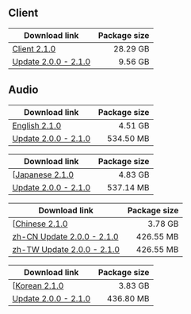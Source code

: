 ## Client

| Download link | Package size |
| ------------- | ------------:|
| [Client 2.1.0](https://autopatchos.starrails.com/client/download/20240315112058_ccCKIhL7nSrowkqT/PC/StarRail_2.1.0.zip) | 28.29 GB |    
| [Update 2.0.0 - 2.1.0](https://autopatchos.starrails.com/client/hkrpg_global/35/game_2.0.0_2.1.0_hdiff_KGdFk3qyvf4eYWCz.zip) | 9.56 GB |


## Audio

| Download link | Package size |
| ------------- | ------------:|
| [English 2.1.0](https://autopatchos.starrails.com/client/download/20240315112058_ccCKIhL7nSrowkqT/PC/English.zip) | 4.51 GB |
| [Update 2.0.0 - 2.1.0](https://autopatchos.starrails.com/client/hkrpg_global/35/en-us_2.0.0_2.1.0_hdiff_H9An1j0dDBS4MXzZ.zip) | 534.50 MB |

| Download link | Package size |
| ------------- | ------------:|
| [[Japanese 2.1.0](https://autopatchos.starrails.com/client/download/20240315112058_ccCKIhL7nSrowkqT/PC/Japanese.zip) | 4.83 GB |
| [Update 2.0.0 - 2.1.0](https://autopatchos.starrails.com/client/hkrpg_global/35/ja-jp_2.0.0_2.1.0_hdiff_m4tcYvbVFShTAyKM.zip) | 537.14 MB |

| Download link | Package size |
| ------------- | ------------:|
| [[Chinese 2.1.0](https://autopatchos.starrails.com/client/download/20240315112058_ccCKIhL7nSrowkqT/PC/Chinese.zip) | 3.78 GB |
| [zh-CN Update 2.0.0 - 2.1.0](https://autopatchos.starrails.com/client/hkrpg_global/35/zh-cn_2.0.0_2.1.0_hdiff_eaKXmEoGYjADIQwP.zip) | 426.55 MB |
| [zh-TW Update 2.0.0 - 2.1.0](https://autopatchos.starrails.com/client/hkrpg_global/35/zh-tw_2.0.0_2.1.0_hdiff_oBEvD0mikIOdqMK8.zip) | 426.55 MB |

| Download link | Package size |
| ------------- | ------------:|
| [[Korean 2.1.0](https://autopatchos.starrails.com/client/download/20240315112058_ccCKIhL7nSrowkqT/PC/Korean.zip) | 3.83 GB |
| [Update 2.0.0 - 2.1.0](https://autopatchos.starrails.com/client/hkrpg_global/35/ko-kr_2.0.0_2.1.0_hdiff_pzIKMLf3JkQiaUYt.zip) | 436.80 MB |
